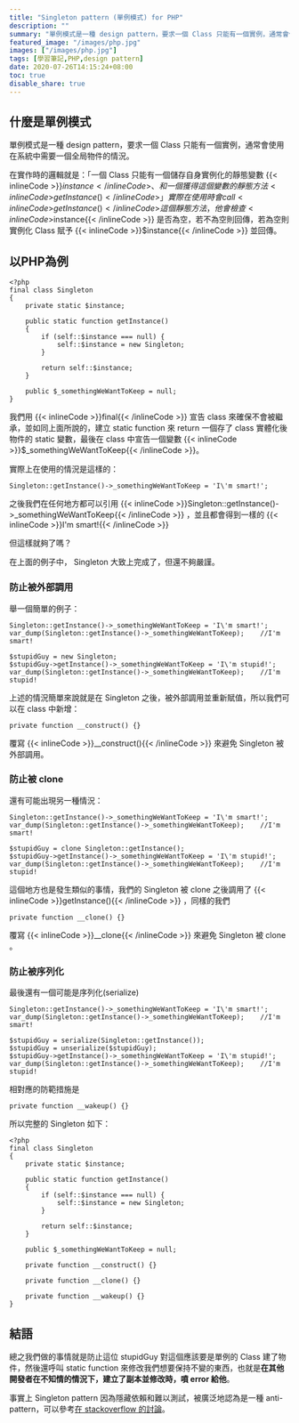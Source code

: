 ```yaml
---
title: "Singleton pattern (單例模式) for PHP"
description: ""
summary: "單例模式是一種 design pattern，要求一個 Class 只能有一個實例，通常會使用在系統中需要一個全局物件的情況。"
featured_image: "/images/php.jpg"
images: ["/images/php.jpg"]
tags: [學習筆記,PHP,design pattern]
date: 2020-07-26T14:15:24+08:00
toc: true
disable_share: true
---
```


什麼是單例模式
---
單例模式是一種 design pattern，要求一個 Class 只能有一個實例，通常會使用在系統中需要一個全局物件的情況。

在實作時的邏輯就是：「一個 Class 只能有一個儲存自身實例化的靜態變數 {{< inlineCode >}}$instance{{< /inlineCode >}} 、和一個獲得這個變數的靜態方法 {{< inlineCode >}}getInstance(){{< /inlineCode >}} 」
實際在使用時會 call {{< inlineCode >}}getInstance(){{< /inlineCode >}} 這個靜態方法，他會檢查 {{< inlineCode >}}$instance{{< /inlineCode >}} 是否為空，若不為空則回傳，若為空則實例化 Class 賦予 {{< inlineCode >}}$instance{{< /inlineCode >}} 並回傳。

以PHP為例
---
```php=
<?php
final class Singleton
{
    private static $instance;
    
    public static function getInstance()
    {
        if (self::$instance === null) {
            self::$instance = new Singleton;
        }
        
        return self::$instance;
    }
    
    public $_somethingWeWantToKeep = null;
}
```
我們用 {{< inlineCode >}}final{{< /inlineCode >}} 宣告 class 來確保不會被繼承，並如同上面所說的，建立 static function 來 return 一個存了 class 實體化後物件的 static 變數，最後在 class 中宣告一個變數 {{< inlineCode >}}$_somethingWeWantToKeep{{< /inlineCode >}}。

實際上在使用的情況是這樣的：
```php=
Singleton::getInstance()->_somethingWeWantToKeep = 'I\'m smart!';
```
之後我們在任何地方都可以引用 {{< inlineCode >}}Singleton::getInstance()->_somethingWeWantToKeep{{< /inlineCode >}} ，並且都會得到一樣的 {{< inlineCode >}}I'm smart!{{< /inlineCode >}}

但這樣就夠了嗎？

在上面的例子中， Singleton 大致上完成了，但還不夠嚴謹。

### 防止被外部調用

舉一個簡單的例子：
```php=
Singleton::getInstance()->_somethingWeWantToKeep = 'I\'m smart!';
var_dump(Singleton::getInstance()->_somethingWeWantToKeep);    //I'm smart!

$stupidGuy = new Singleton;
$stupidGuy->getInstance()->_somethingWeWantToKeep = 'I\'m stupid!';
var_dump(Singleton::getInstance()->_somethingWeWantToKeep);    //I'm stupid!
```
上述的情況簡單來說就是在 Singleton 之後，被外部調用並重新賦值，所以我們可以在 class 中新增：
```php=
private function __construct() {}
```
覆寫 {{< inlineCode >}}__construct(){{< /inlineCode >}} 來避免 Singleton 被外部調用。

### 防止被 clone

還有可能出現另一種情況：
```php=
Singleton::getInstance()->_somethingWeWantToKeep = 'I\'m smart!';
var_dump(Singleton::getInstance()->_somethingWeWantToKeep);    //I'm smart!

$stupidGuy = clone Singleton::getInstance();
$stupidGuy->getInstance()->_somethingWeWantToKeep = 'I\'m stupid!';
var_dump(Singleton::getInstance()->_somethingWeWantToKeep);    //I'm stupid!
```

這個地方也是發生類似的事情，我們的 Singleton 被 clone 之後調用了 {{< inlineCode >}}getInstance(){{< /inlineCode >}} ，同樣的我們
```php=
private function __clone() {}
```
覆寫 {{< inlineCode >}}__clone{{< /inlineCode >}} 來避免 Singleton 被 clone 。

### 防止被序列化

最後還有一個可能是序列化(serialize)
```php=
Singleton::getInstance()->_somethingWeWantToKeep = 'I\'m smart!';
var_dump(Singleton::getInstance()->_somethingWeWantToKeep);    //I'm smart!

$stupidGuy = serialize(Singleton::getInstance());
$stupidGuy = unserialize($stupidGuy);
$stupidGuy->getInstance()->_somethingWeWantToKeep = 'I\'m stupid!';
var_dump(Singleton::getInstance()->_somethingWeWantToKeep);    //I'm stupid!
```

相對應的防範措施是
```php=
private function __wakeup() {}
```
所以完整的 Singleton 如下：
```php=
<?php
final class Singleton
{
    private static $instance;
    
    public static function getInstance()
    {
        if (self::$instance === null) {
            self::$instance = new Singleton;
        }
        
        return self::$instance;
    }
    
    public $_somethingWeWantToKeep = null;
    
    private function __construct() {}

    private function __clone() {}

    private function __wakeup() {}
}
```

結語
---
總之我們做的事情就是防止這位 stupidGuy 對這個應該要是單例的 Class 建了物件，然後還呼叫 static function 來修改我們想要保持不變的東西，也就是**在其他開發者在不知情的情況下，建立了副本並修改時，噴 error 給他**。

事實上 Singleton pattern 因為隱藏依賴和難以測試，被廣泛地認為是一種 anti-pattern，可以參考[在 stackoverflow 的討論](https://stackoverflow.com/questions/137975/what-is-so-bad-about-singletons)。